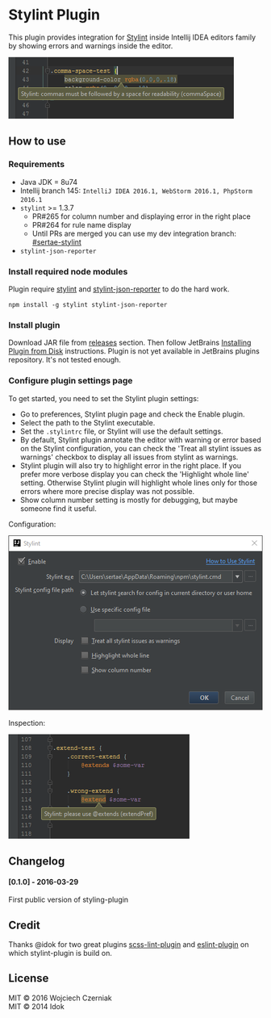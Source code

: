 # Stylint Plugin

This plugin provides integration for [Stylint](https://github.com/rossPatton/stylint) inside Intellij IDEA editors family by showing errors and warnings inside the editor.

![Stylint-plugin example](docs/example.png)

## How to use
### Requirements

- Java JDK = 8u74
- Intellij branch 145: `IntelliJ IDEA 2016.1, WebStorm 2016.1, PhpStorm 2016.1`
- `stylint` >= 1.3.7
    - PR#265 for column number and displaying error in the right place
    - PR#264 for rule name display
    - Until PRs are merged you can use my dev integration branch: [#sertae-stylint](https://github.com/sertae/stylint/tree/sertae-stylint)
- `stylint-json-reporter`

### Install required node modules

Plugin require [stylint](https://github.com/rossPatton/stylint) and [stylint-json-reporter](https://github.com/sertae/stylint-json-reporter) to do the hard work.

```
npm install -g stylint stylint-json-reporter
```

### Install plugin

Download  JAR file from [releases](https://github.com/sertae/stylint-plugin/releases) section. Then follow JetBrains [Installing Plugin from Disk](https://www.jetbrains.com/help/webstorm/2016.1/installing-plugin-from-disk.html?origin=old_help) instructions. Plugin is not yet available in JetBrains plugins repository. It's not tested enough.

### Configure plugin settings page
To get started, you need to set the Stylint plugin settings:

* Go to preferences, Stylint plugin page and check the Enable plugin.
* Select the path to the Stylint executable.
* Set the `.stylintrc` file, or Stylint will use the default settings.
* By default, Stylint plugin annotate the editor with warning or error based on the Stylint configuration, you can check the 'Treat all stylint issues as warnings' checkbox to display all issues from stylint as warnings.
* Stylint plugin will also try to highlight error in the right place. If you prefer more verbose display you can check the 'Highlight whole line' setting. Otherwise Stylint plugin will highlight whole lines only for those errors where more precise display was not possible.
* Show column number setting is mostly for debugging, but maybe someone find it useful.

Configuration:

![Stylint-plugin config](docs/settings.png)

Inspection:

![Stylint-plugin rule example](docs/highlight.png)

## Changelog

#### [0.1.0] - 2016-03-29

First public version of styling-plugin

## Credit

Thanks @idok for two great plugins [scss-lint-plugin](https://github.com/idok/scss-lint-plugin) and [eslint-plugin](https://github.com/idok/eslint-plugin) on which stylint-plugin is build on.

## License

MIT &copy; 2016 Wojciech Czerniak<br>
MIT &copy; 2014 Idok